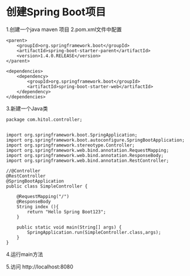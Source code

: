# 创建Spring Boot项目

1.创建一个java  maven 项目
2.pom.xml文件中配置

	<parent>  
	    <groupId>org.springframework.boot</groupId>  
	    <artifactId>spring-boot-starter-parent</artifactId>  
	    <version>1.4.0.RELEASE</version>  
	</parent>  
	  
	<dependencies>  
	    <dependency>  
	        <groupId>org.springframework.boot</groupId>  
	        <artifactId>spring-boot-starter-web</artifactId>  
	    </dependency>  
	</dependencies>  

3.新建一个Java类

	package com.hitol.controller;
	
	
	import org.springframework.boot.SpringApplication;
	import org.springframework.boot.autoconfigure.SpringBootApplication;
	import org.springframework.stereotype.Controller;
	import org.springframework.web.bind.annotation.RequestMapping;
	import org.springframework.web.bind.annotation.ResponseBody;
	import org.springframework.web.bind.annotation.RestController;
	
	//@Controller
	@RestController
	@SpringBootApplication
	public class SimpleController {
	
	    @RequestMapping("/")
	    @ResponseBody
	    String index (){
	        return "Hello Spring Boot123";
	    }
	
	    public static void main(String[] args) {
	        SpringApplication.run(SimpleController.class,args);
	    }
	}
	

4.运行main方法

5.访问 http://localhost:8080